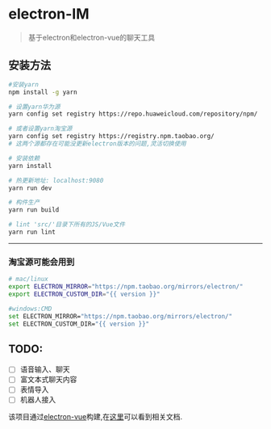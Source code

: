 # electron-IM

> 基于electron和electron-vue的聊天工具

## 安装方法

``` bash
#安装yarn
npm install -g yarn

# 设置yarn华为源
yarn config set registry https://repo.huaweicloud.com/repository/npm/

# 或者设置yarn淘宝源
yarn config set registry https://registry.npm.taobao.org/
# 这两个源都存在可能没更新electron版本的问题,灵活切换使用 

# 安装依赖
yarn install

# 热更新地址: localhost:9080
yarn run dev

# 构件生产
yarn run build

# lint 'src/'目录下所有的JS/Vue文件
yarn run lint

```

---

### 淘宝源可能会用到

```bash
# mac/linux
export ELECTRON_MIRROR="https://npm.taobao.org/mirrors/electron/"
export ELECTRON_CUSTOM_DIR="{{ version }}"

#windows:CMD
set ELECTRON_MIRROR="https://npm.taobao.org/mirrors/electron/"
set ELECTRON_CUSTOM_DIR="{{ version }}"
```

## TODO:
- [ ] 语音输入、聊天
- [ ] 富文本式聊天内容
- [ ] 表情导入
- [ ] 机器人接入

该项目通过[electron-vue](https://github.com/SimulatedGREG/electron-vue)构建,在[这里](https://simulatedgreg.gitbooks.io/electron-vue/content/index.html)可以看到相关文档.
